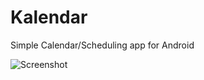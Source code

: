 # Kalendar
Simple Calendar/Scheduling app for Android

![Screenshot](http://i.imgur.com/40G7uLw.png)
